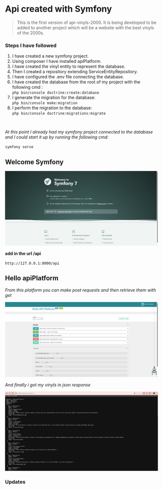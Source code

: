 # Api created with Symfony

> This is the first version of api-vinyls-2000. It is being developed to be added to another project which will be a website with the best vinyls of the 2000s.

### Steps I have followed

1. I have created a new symfony project.
2. Using composer I have installed apiPlatform.
3. I have created the vinyl entity to represent the database.
4. Then I created a repository extending ServiceEntityRepository.
5. I have configured the .env file connecting the database.
6. I have created the database from the root of my project with the following cmd :<br>
`php bin/console doctrine:create:database`
7. I generate the migration for the database: <br>
`php bin/console make:migration`
8. I perform the migration to the database:<br>
`php bin/console doctrine:migrations:migrate`

<br>

*At this point I already had my symfony project connected to the database and I could start it up by running the following cmd:*

`symfony serve`

## Welcome Symfony

!["welcome Symfony"](img_screenshot/welcome_symfony.png)

**add in the url /api**

`http://127.0.0.1:8000/api`

## Hello apiPlatform

*From this platform you can make post requests and then retrieve them with get*

!["Hello apiPlatform"](img_screenshot/hello_apiPlatform.png)


*And finally i got my vinyls in json response*

!["Vinyls JSON"](img_screenshot/vinilos_json.png)


### Updates

